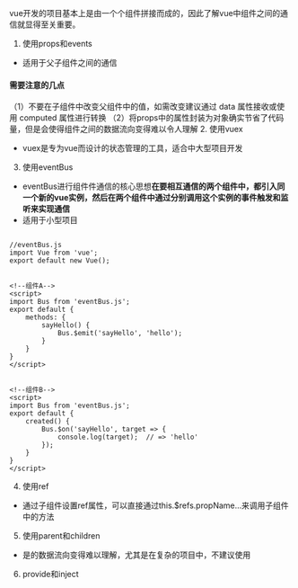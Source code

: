 vue开发的项目基本上是由一个个组件拼接而成的，因此了解vue中组件之间的通信就显得至关重要。
1. 使用props和events
- 适用于父子组件之间的通信
#### 需要注意的几点
（1）不要在子组件中改变父组件中的值，如需改变建议通过 data 属性接收或使用 computed 属性进行转换
（2）将props中的属性封装为对象确实节省了代码量，但是会使得组件之间的数据流向变得难以令人理解
2. 使用vuex
- vuex是专为vue而设计的状态管理的工具，适合中大型项目开发
3. 使用eventBus
- eventBus进行组件件通信的核心思想**在要相互通信的两个组件中，都引入同一个新的vue实例，然后在两个组件中通过分别调用这个实例的事件触发和监听来实现通信**
- 适用于小型项目
```

//eventBus.js
import Vue from 'vue';
export default new Vue();
```
```

<!--组件A-->
<script>
import Bus from 'eventBus.js';
export default {
    methods: {
        sayHello() {
            Bus.$emit('sayHello', 'hello');
        }
    }
}
</script>
```
```

<!--组件B-->
<script>
import Bus from 'eventBus.js';
export default {
    created() {
        Bus.$on('sayHello', target => {
            console.log(target);  // => 'hello'
        });
    }
}
</script>
```
4. 使用ref
- 通过子组件设置ref属性，可以直接通过this.$refs.propName...来调用子组件中的方法
5. 使用parent和children
- 是的数据流向变得难以理解，尤其是在复杂的项目中，不建议使用
6. provide和inject